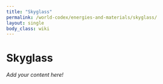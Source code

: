 ```yaml
---
title: "Skyglass"
permalink: /world-codex/energies-and-materials/skyglass/
layout: single
body_class: wiki
---
```


# Skyglass

_Add your content here!_ 